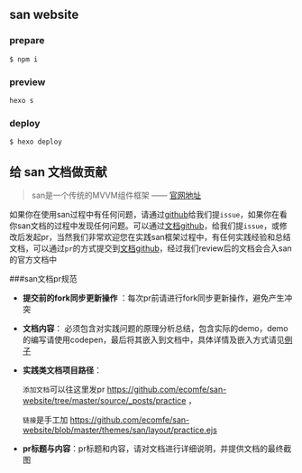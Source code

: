 san website
------------

### prepare

```
$ npm i
```

### preview

```
hexo s
```


### deploy

```
$ hexo deploy
```

给 san 文档做贡献
------------


> san是一个传统的MVVM组件框架    —— [官网地址](https://ecomfe.github.io/san/)

如果你在使用san过程中有任何问题，请通过[github](https://github.com/ecomfe/san)给我们提`issue`，如果你在看你san文档的过程中发现任何问题。可以通过[文档github](https://github.com/ecomfe/san-website)，给我们提`issue`，或修改后发起pr，当然我们非常欢迎您在实践san框架过程中，有任何实践经验和总结文档，可以通过`pr`的方式提交到[文档github](https://github.com/ecomfe/san-website)，经过我们review后的文档会合入san的官方文档中

###san文档pr规范

- **提交前的fork同步更新操作** ：每次pr前请进行fork同步更新操作，避免产生冲突

- **文档内容**： 必须包含对实践问题的原理分析总结，包含实际的demo，demo的编写请使用codepen，最后将其嵌入到文档中，具体详情及嵌入方式请见[例子](https://github.com/ecomfe/san)

- **实践类文档项目路径**：

  `添加文档`可以往这里发pr https://github.com/ecomfe/san-website/tree/master/source/_posts/practice ，

  `链接`是手工加 https://github.com/ecomfe/san-website/blob/master/themes/san/layout/practice.ejs

- **pr标题与内容**：pr标题和内容，请对文档进行详细说明，并提供文档的最终截图
